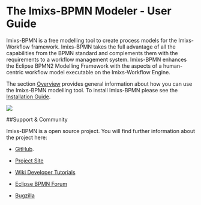 
# The Imixs-BPMN Modeler - User Guide

Imixs-BPMN is a free modelling tool to create process models for the Imixs-Workflow framework. Imixs-BPMN takes the full advantage of all the capabilities from the BPMN standard and complements them with the requirements to a workflow management system. Imixs-BPMN enhances the Eclipse BPMN2 Modelling Framework with the aspects of a human-centric workflow model executable on the Imixs-Workflow Engine. 

The section [Overview](./overview.html) provides general information about how you can use the Imixs-BPMN modelling tool. To install Imixs-BPMN please see the [Installation Guide](./install.html).
 
  
<img src="../images/modelling/bpmn_screen_00.png"/>
 

 
 
##Support & Community

Imixs-BPMN is a open source project. You will find further information about the project here:

 
 * [GitHub](https://github.com/imixs/imixs-bpmn).
 
 * [Project Site](https://www.eclipse.org/bpmn2-modeler/)
 
 * [Wiki Developer Tutorials](https://wiki.eclipse.org/BPMN2-Modeler/DeveloperTutorials)
 
 * [Eclipse BPMN Forum](https://www.eclipse.org/forums/index.php/f/226/)
 
 * [Bugzilla](https://bugs.eclipse.org/bugs/enter_bug.cgi?product=BPMN2Modeler)
 
